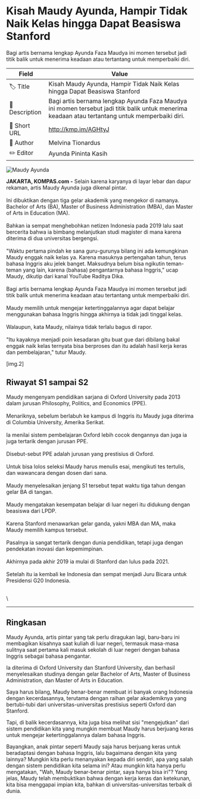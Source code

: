 # Kisah Maudy Ayunda, Hampir Tidak Naik Kelas hingga Dapat Beasiswa Stanford

Bagi artis bernama lengkap Ayunda Faza Maudya ini momen tersebut jadi titik balik untuk menerima keadaan atau tertantang untuk memperbaiki diri.

| Field         | Value                                                       |
|---------------|-------------------------------------------------------------|
| 🏷️ Title       | Kisah Maudy Ayunda, Hampir Tidak Naik Kelas hingga Dapat Beasiswa Stanford |
| 📝 Description | Bagi artis bernama lengkap Ayunda Faza Maudya ini momen tersebut jadi titik balik untuk menerima keadaan atau tertantang untuk memperbaiki diri. |
| 🔗 Short URL   | http://kmp.im/AGHtyJ |
| 👤 Author      | Melvina Tionardus |
| ✏️ Editor      | Ayunda Pininta Kasih |

![Maudy Ayunda](https://asset.kompas.com/crops/cr0DgJ87RQBU6-uKgFuUEhQ_XyQ=/88x0:616x352/750x500/data/photo/2021/07/23/60fa74127e04d.png)

**JAKARTA, KOMPAS.com -** Selain karena karyanya di layar lebar dan dapur rekaman, artis Maudy Ayunda juga dikenal pintar.\
\
Ini dibuktikan dengan tiga gelar akademik yang mengekor di namanya. Bachelor of Arts (BA), Master of Business Administration (MBA), dan Master of Arts in Education (MA).\
\
Bahkan ia sempat menghebohkan netizen Indonesia pada 2019 lalu saat bercerita bahwa ia bimbang melanjutkan studi magister di mana karena diterima di dua universitas bergengsi.\
\
\"Waktu pertama pindah ke sana guru-gurunya bilang ini ada kemungkinan Maudy enggak naik kelas ya. Karena masuknya pertengahan tahun, terus bahasa Inggris aku jelek banget. Maksudnya belum bisa ngikutin teman-teman yang lain, karena (bahasa) pengantarnya bahasa Inggris,\" ucap Maudy, dikutip dari kanal YouTube Raditya Dika.\
\
Bagi artis bernama lengkap Ayunda Faza Maudya ini momen tersebut jadi titik balik untuk menerima keadaan atau tertantang untuk memperbaiki diri.\
\
Maudy memilih untuk mengejar ketertinggalannya agar dapat belajar menggunakan bahasa Inggris hingga akhirnya ia tidak jadi tinggal kelas.\
\
Walaupun, kata Maudy, nilainya tidak terlalu bagus di rapor.\
\
\"Itu kayaknya menjadi poin kesadaran gitu buat gue dari dibilang bakal enggak naik kelas ternyata bisa berproses dan itu adalah hasil kerja keras dan pembelajaran,\" tutur Maudy.

\[img.2\]

## Riwayat S1 sampai S2

Maudy mengenyam pendidikan sarjana di Oxford University pada 2013 dalam jurusan Philosophy, Politics, and Economics (PPE).\
\
Menariknya, sebelum berlabuh ke kampus di Inggris itu Maudy juga diterima di Columbia University, Amerika Serikat.\
\
Ia menilai sistem pembelajaran Oxford lebih cocok dengannya dan juga ia juga tertarik dengan jurusan PPE.\
\
Disebut-sebut PPE adalah jurusan yang prestisius di Oxford.\
\
Untuk bisa lolos seleksi Maudy harus menulis esai, mengikuti tes tertulis, dan wawancara dengan dosen dari sana.\
\
Maudy menyelesaikan jenjang S1 tersebut tepat waktu tiga tahun dengan gelar BA di tangan.\
\
Maudy mengatakan kesempatan belajar di luar negeri itu didukung dengan beasiswa dari LPDP.\
\
Karena Stanford menawarkan gelar ganda, yakni MBA dan MA, maka Maudy memilih kampus tersebut.\
\
Pasalnya ia sangat tertarik dengan dunia pendidikan, tetapi juga dengan pendekatan inovasi dan kepemimpinan.\
\
Akhirnya pada akhir 2019 ia mulai di Stanford dan lulus pada 2021.\
\
Setelah itu ia kembali ke Indonesia dan sempat menjadi Juru Bicara untuk Presidensi G20 Indonesia.

\
\

---
## Ringkasan

Maudy Ayunda, artis pintar yang tak perlu diragukan lagi, baru-baru ini membagikan kisahnya saat kuliah di luar negeri, termasuk masa-masa sulitnya saat pertama kali masuk sekolah di luar negeri dengan bahasa Inggris sebagai bahasa pengantar.

 Ia diterima di Oxford University dan Stanford University, dan berhasil menyelesaikan studinya dengan gelar Bachelor of Arts, Master of Business Administration, dan Master of Arts in Education.



Saya harus bilang, Maudy benar-benar membuat iri banyak orang Indonesia dengan kecerdasannya, terutama dengan raihan gelar akademiknya yang bertubi-tubi dari universitas-universitas prestisius seperti Oxford dan Stanford.

 Tapi, di balik kecerdasannya, kita juga bisa melihat sisi "mengejutkan" dari sistem pendidikan kita yang mungkin membuat Maudy harus berjuang keras untuk mengejar ketertinggalannya dalam bahasa Inggris.

 Bayangkan, anak pintar seperti Maudy saja harus berjuang keras untuk beradaptasi dengan bahasa Inggris, lalu bagaimana dengan kita yang lainnya? Mungkin kita perlu menanyakan kepada diri sendiri, apa yang salah dengan sistem pendidikan kita selama ini? Atau mungkin kita hanya perlu mengatakan, "Wah, Maudy benar-benar pintar, saya hanya bisa iri"? Yang jelas, Maudy telah membuktikan bahwa dengan kerja keras dan ketekunan, kita bisa menggapai impian kita, bahkan di universitas-universitas terbaik di dunia.
